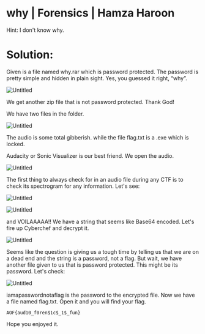 # why | Forensics | Hamza Haroon

Hint: I don't know why.

# Solution:

Given is a file named why.rar which is password protected. The password is pretty simple and hidden in plain sight. Yes, you guessed it right, “why”. 

![Untitled](why%20Forensics%20Hamza%20Haroon%2073ddecff1021420da4b0e5ff13703234/Untitled.png)

We get another zip file that is not password protected. Thank God!

We have two files in the folder.

![Untitled](why%20Forensics%20Hamza%20Haroon%2073ddecff1021420da4b0e5ff13703234/Untitled%201.png)

The audio is some total gibberish. while the file flag.txt is a .exe which is locked. 

Audacity or Sonic Visualizer is our best friend. We open the audio.

![Untitled](why%20Forensics%20Hamza%20Haroon%2073ddecff1021420da4b0e5ff13703234/Untitled%202.png)

The first thing to always check for in an audio file during any CTF is to check its spectrogram for any information. Let's see:

![Untitled](why%20Forensics%20Hamza%20Haroon%2073ddecff1021420da4b0e5ff13703234/Untitled%203.png)

![Untitled](why%20Forensics%20Hamza%20Haroon%2073ddecff1021420da4b0e5ff13703234/Untitled%204.png)

and VOILAAAAA!! We have a string that seems like Base64 encoded. Let's fire up Cyberchef and decrypt it.

![Untitled](why%20Forensics%20Hamza%20Haroon%2073ddecff1021420da4b0e5ff13703234/Untitled%205.png)

Seems like the question is giving us a tough time by telling us that we are on a dead end and the string is a password, not a flag. But wait, we have another file given to us that is password protected. This might be its password. Let's check:

![Untitled](why%20Forensics%20Hamza%20Haroon%2073ddecff1021420da4b0e5ff13703234/Untitled%206.png)

iamapasswordnotaflag is the password to the encrypted file. Now we have a file named flag.txt. Open it and you will find your flag.

`AOF{aud10_f0ren$1c$_1$_fun}`

Hope you enjoyed it.